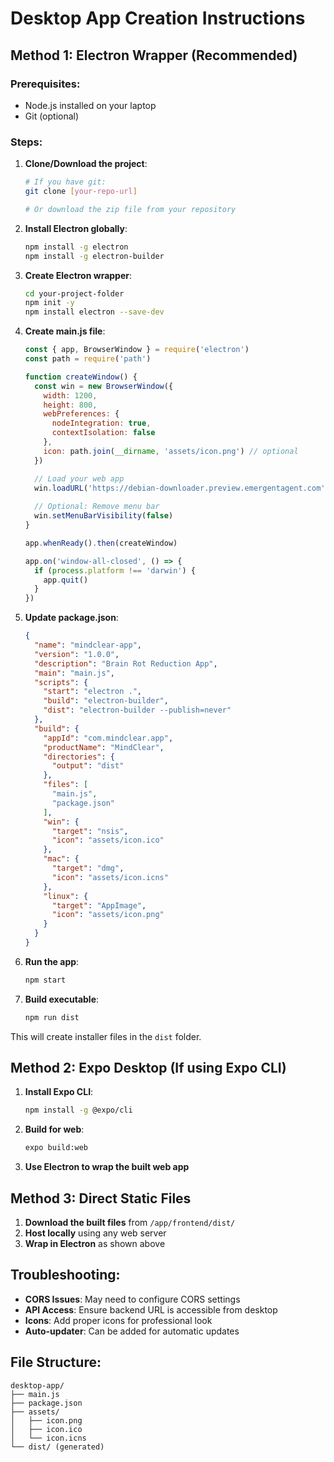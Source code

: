 # Desktop App Creation Instructions

## Method 1: Electron Wrapper (Recommended)

### Prerequisites:
- Node.js installed on your laptop
- Git (optional)

### Steps:

1. **Clone/Download the project**:
   ```bash
   # If you have git:
   git clone [your-repo-url]
   
   # Or download the zip file from your repository
   ```

2. **Install Electron globally**:
   ```bash
   npm install -g electron
   npm install -g electron-builder
   ```

3. **Create Electron wrapper**:
   ```bash
   cd your-project-folder
   npm init -y
   npm install electron --save-dev
   ```

4. **Create main.js file**:
   ```javascript
   const { app, BrowserWindow } = require('electron')
   const path = require('path')

   function createWindow() {
     const win = new BrowserWindow({
       width: 1200,
       height: 800,
       webPreferences: {
         nodeIntegration: true,
         contextIsolation: false
       },
       icon: path.join(__dirname, 'assets/icon.png') // optional
     })

     // Load your web app
     win.loadURL('https://debian-downloader.preview.emergentagent.com')
     
     // Optional: Remove menu bar
     win.setMenuBarVisibility(false)
   }

   app.whenReady().then(createWindow)

   app.on('window-all-closed', () => {
     if (process.platform !== 'darwin') {
       app.quit()
     }
   })
   ```

5. **Update package.json**:
   ```json
   {
     "name": "mindclear-app",
     "version": "1.0.0",
     "description": "Brain Rot Reduction App",
     "main": "main.js",
     "scripts": {
       "start": "electron .",
       "build": "electron-builder",
       "dist": "electron-builder --publish=never"
     },
     "build": {
       "appId": "com.mindclear.app",
       "productName": "MindClear",
       "directories": {
         "output": "dist"
       },
       "files": [
         "main.js",
         "package.json"
       ],
       "win": {
         "target": "nsis",
         "icon": "assets/icon.ico"
       },
       "mac": {
         "target": "dmg",
         "icon": "assets/icon.icns"
       },
       "linux": {
         "target": "AppImage",
         "icon": "assets/icon.png"
       }
     }
   }
   ```

6. **Run the app**:
   ```bash
   npm start
   ```

7. **Build executable**:
   ```bash
   npm run dist
   ```

This will create installer files in the `dist` folder.

## Method 2: Expo Desktop (If using Expo CLI)

1. **Install Expo CLI**:
   ```bash
   npm install -g @expo/cli
   ```

2. **Build for web**:
   ```bash
   expo build:web
   ```

3. **Use Electron to wrap the built web app**

## Method 3: Direct Static Files

1. **Download the built files** from `/app/frontend/dist/`
2. **Host locally** using any web server
3. **Wrap in Electron** as shown above

## Troubleshooting:

- **CORS Issues**: May need to configure CORS settings
- **API Access**: Ensure backend URL is accessible from desktop
- **Icons**: Add proper icons for professional look
- **Auto-updater**: Can be added for automatic updates

## File Structure:
```
desktop-app/
├── main.js
├── package.json
├── assets/
│   ├── icon.png
│   ├── icon.ico
│   └── icon.icns
└── dist/ (generated)
```